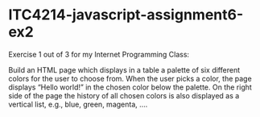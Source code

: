 # ITC4214-javascript-assignment6-ex2
Exercise 1 out of 3 for my Internet Programming Class:


Build an HTML page which displays in a table a palette of six different colors for the user to choose from.
When the user picks a color, the page displays “Hello world!” in the chosen color below the palette. On
the right side of the page the history of all chosen colors is also displayed as a vertical list, e.g., blue, green,
magenta, ….
